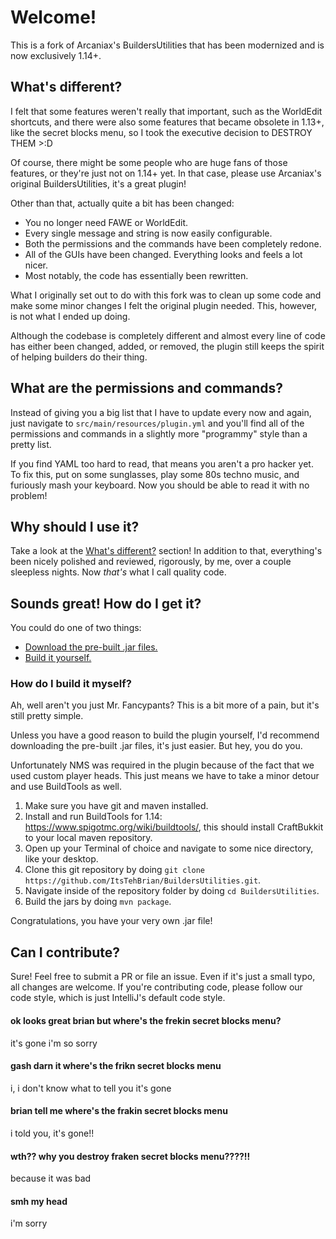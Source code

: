 # Welcome!
This is a fork of Arcaniax's BuildersUtilities that has been modernized and is
now exclusively 1.14+.

## What's different?
I felt that some features weren't really that important, such as the WorldEdit 
shortcuts, and there were also some features that became obsolete in 1.13+,
like the secret blocks menu, so I took the executive decision to DESTROY THEM >:D

Of course, there might be some people who are huge fans of those features, or
they're just not on 1.14+ yet. In that case, please use Arcaniax's original
BuildersUtilities, it's a great plugin!

Other than that, actually quite a bit has been changed:
- You no longer need FAWE or WorldEdit.
- Every single message and string is now easily configurable.
- Both the permissions and the commands have been completely redone.
- All of the GUIs have been changed. Everything looks and feels a lot nicer.
- Most notably, the code has essentially been rewritten.

What I originally set out to do with this fork was to clean up some code and
make some minor changes I felt the original plugin needed. This, however,
is not what I ended up doing.

Although the codebase is completely different and almost every line of code has
either been changed, added, or removed, the plugin still keeps the spirit of
helping builders do their thing.

## What are the permissions and commands?
Instead of giving you a big list that I have to update every now and again,
just navigate to `src/main/resources/plugin.yml` and you'll find all of the
permissions and commands in a slightly more "programmy" style than a pretty list.

If you find YAML too hard to read, that means you aren't a pro hacker yet.
To fix this, put on some sunglasses, play some 80s techno music, and
furiously mash your keyboard. Now you should be able to read it with no problem!

## Why should I use it?
Take a look at the [What's different?](whats-different) section! In addition
to that, everything's been nicely polished and reviewed, rigorously, by me,
over a couple sleepless nights. Now *that's* what I call quality code.

## Sounds great! How do I get it?
You could do one of two things:
- [Download the pre-built .jar files.](https://github.com/ItsTehBrian/BuildersUtilities/releases)
- [Build it yourself.](how-do-i-build-it-myself)

### How do I build it myself?
Ah, well aren't you just Mr. Fancypants? This is a bit
more of a pain, but it's still pretty simple.

Unless you have a good reason to build the plugin yourself, I'd recommend
downloading the pre-built .jar files, it's just easier. But hey, you do you.

Unfortunately NMS was required in the plugin because of the fact that we used
custom player heads. This just means we have to take a minor detour and
use BuildTools as well.

1. Make sure you have git and maven installed.
2. Install and run BuildTools for 1.14: https://www.spigotmc.org/wiki/buildtools/,
this should install CraftBukkit to your local maven repository.
3. Open up your Terminal of choice and navigate to some nice directory, like
your desktop.
4. Clone this git repository by doing `git clone https://github.com/ItsTehBrian/BuildersUtilities.git`.
5. Navigate inside of the repository folder by doing `cd BuildersUtilities`.
6. Build the jars by doing `mvn package`.

Congratulations, you have your very own .jar file!

## Can I contribute?
Sure! Feel free to submit a PR or file an issue. Even if it's just a small typo,
all changes are welcome. If you're contributing code, please follow our code style,
which is just IntelliJ's default code style.

#### ok looks great brian but where's the frekin secret blocks menu?
it's gone i'm so sorry

#### gash darn it where's the frikn secret blocks menu
i, i don't know what to tell you it's gone

#### brian tell me where's the frakin secret blocks menu
i told you, it's gone!!

#### wth?? why you destroy fraken secret blocks menu????!!
because it was bad

#### smh my head
i'm sorry